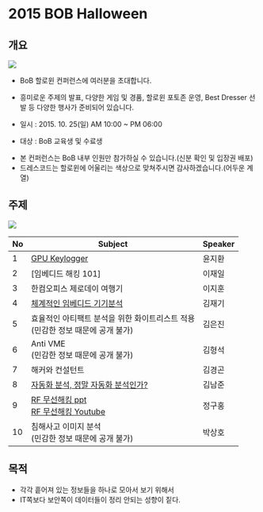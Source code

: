 # 2015 BOB Halloween

## 개요

![](http://i.imgur.com/iBdh7QT.jpg)

- BoB 할로윈 컨퍼런스에 여러분을 초대합니다.
- 흥미로운 주제의 발표, 다양한 게임 및 경품, 할로윈 포토존 운영, Best Dresser 선발 등 다양한 행사가 준비되어 있습니다.

- 일시 : 2015. 10. 25(일) AM 10:00 ~ PM 06:00
- 대상 : BoB 교육생 및 수료생
* 본 컨퍼런스는 BoB 내부 인원만 참가하실 수 있습니다.(신분 확인 및 입장권 배포)
* 드레스코드는 할로윈에 어울리는 색상으로 맞쳐주시면 감사하겠습니다.(어두운 계열)

## 주제

![](http://i.imgur.com/DA7IMCQ.jpg)

| No | Subject | Speaker
| ----- | ----- | -----
| 1 | [GPU Keylogger](http://blackcon.tistory.com/137) | 윤지환
| 2 | [임베디드 해킹 101] | 이재일
| 3 | 한컴오피스 제로데이 여행기 | 이지훈
| 4 | [체계적인 임베디드 기기분석](http://pwnerslab.com/archives/555) | 김재기
| 5 | 효율적인 아티팩트 분석을 위한 화이트리스트 적용<br />(민감한 정보 때문에 공개 불가) | 김은진
| 6 | Anti VME<br />(민감한 정보 때문에 공개 불가) | 김형석
| 7 | 해커와 컨설턴트 | 김경곤
| 8 | [자동화 분석, 정말 자동화 분석인가?](http://www.slideshare.net/go3bot/bob-information-security-conference) | 김남준
| 9 | [RF 무선해킹 ppt](http://hackerschool.org/files/RF_hacking.pptx)<br /> [RF 무선해킹 Youtube](https://www.youtube.com/channel/UCHa1fZlQcXnMlYY0ERujJYQ) | 정구홍
| 10 | 침해사고 이미지 분석<br />(민감한 정보 때문에 공개 불가) | 박상호


## 목적

- 각각 흩어져 있는 정보들을 하나로 모아서 보기 위해서
- IT쪽보다 보안쪽이 데이터들이 정리 안되는 성향이 짙다.